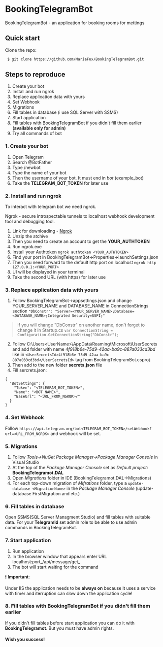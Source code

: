 # BookingTelegramBot

BookingTelegramBot - an application for booking rooms for mettings

## Quick start

Clone the repo:

```bash
 $ git clone https://github.com/MariaFux/BookingTelegramBot.git
```

## Steps to reproduce

1.  Create your bot
2.  Install and run ngrok
3.  Replace application data with yours
4.  Set Webhook
5.  Migrations
6.  Fill tables in database (i use SQL Server with SSMS)
7.  Start application
8.  Fill tables with BookingTelegramBot if you didn't fill them earlier **(available only for admin)**
9.  Try all commands of bot 

### 1.  Create your bot

1.  Open Telegram
2.  Search @BotFather
3.  Type /newbot
4.  Type the name of your bot
5.  Then the username of your bot. It must end in _bot_ (example_bot)
6.  Take the **TELEGRAM_BOT_TOKEN** for later use

### 2.  Install and run ngrok

To interact with telegram bot we need ngrok.

Ngrok - secure introspectable tunnels to localhost webhook development tool and debugging tool.

1.  Link for downloading - [Ngrok](https://ngrok.com/download)
2.  Unzip the atchive
3.  Then you need to create an account to get the **YOUR_AUTHTOKEN**
4.  Run ngrok.exe
5.  Install your Authtoken
`ngrok authtoken <YOUR_AUTHTOKEN>`
6.  Find your port in BookingTelegramBot->Properties->launchSettings.json
7.  Then you need forward to the default http port on localhost
`ngrok http 127.0.0.1:<YOUR_PORT>`
8.  UI will be displayed in your terminal
9.  Take the second URL (with https) for later use

### 3.  Replace application data with yours

1.  Follow BookingTelegramBot->appsettings.json and change YOUR_SERVER_NAME and DATABASE_NAME in ConnectionStrings section 
`"DbConstr": "Server=<YOUR_SERVER_NAME>;Database=<DATABASE_NAME>;Integrated Security=SSPI;"`

>If you will change "DbConstr" on another name, don't forget to change it in Startup.cs 
`var ConnectionString = Configuration.GetConnectionString("DbConstr");`

2.  Follow C:\Users\<UserName>\AppData\Roaming\Microsoft\UserSecrets and add folder with name _4f918b6e-75d9-42aa-ba9c-887a033cd3bd_ like in `<UserSecretsId>4f918b6e-75d9-42aa-ba9c-887a033cd3bd</UserSecretsId>` tag from BookingTelegramBot.csproj
3.  Then add to the new folder **secrets.json** file
4.  Fill sercrets.json:

```
{
  "BotSettings": {
    "Token": "<TELEGRAM_BOT_TOKEN>",
    "Name": "<BOT_NAME>",
    "BaseUrl": "<URL_FROM_NGROK>/"
  }
}
```

### 4.  Set Webhook

Follow `https://api.telegram.org/bot<TELEGRAM_BOT_TOKEN>/setWebhook?url=<URL_FROM_NGROK>` and webhook will be set.

### 5.  Migrations

1. Follow _Tools->NuGet Package Manager->Package Manager Console_ in Visual Studio
2. At the top of the _Package Manager Console_ set as _Default project_: **BookingTelegramot.DAL**
3. Open _Migrations_ folder in IDE (BookingTelegramot.DAL->Migrations)
4. For each top-down migration of _Mifrations_ folder, type a `update-database <MigrationName>` in the _Package Manager Console_ (update-database FirstMigration and etc.)

### 6.  Fill tables in database

Open SSMS(SQL Server Managment Studio) and fill tables with suitable data. For your **TelegramId** set admin role to be able to use admin commands in BookingTelegramBot.

### 7.  Start application

1. Run application
2. In the browser window that appears enter URL localhost:port_/api/message/get_
3. The bot will start waiting for the command

:exclamation: **Important**: 

Under IIS the application needs to be **always on** because it uses a service with timer and iterruption can slow down the application cycle!

### 8.  Fill tables with BookingTelegramBot if you didn't fill them earlier

If you didn't fill tables before start application you can do it with **BookingTelegramot**. But you must have admin rights.

#### Wish you success!